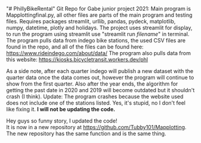 "# PhillyBikeRental" 
Git Repo for Gabe junior project 2021:
Main program is Mapplottingfinal.py, all other files are parts of the main program and testing files.
Requires packages streamlit, urllib, pandas, pydeck, matplotlib, numpy, datetime, plotly and holidays.
The project uses streamlit for display, to run the program using streamlit use "streamlit run *filename*" in terminal.
The program pulls data from indego bike stations, the used CSV files are found in the repo, and all of the files can be found here: https://www.rideindego.com/about/data/
The program also pulls data from this website: https://kiosks.bicycletransit.workers.dev/phl

As a side note, after each quarter indego will publish a new dataset with the quarter data once the data comes out, however the program will continue to show from the first quarter.
Also after the year ends, the algorithm for getting the past date in 2020 and 2019 will become outdated
but it shouldn't crash (I think).
Update: The program crashes because the website used does not include one of the stations listed. Yes, it's stupid, no I don't feel like fixing it. 
**I will not be updating the code.**<br />

Hey guys so funny story, I updated the code!<br />
It is now in a new repository at https://github.com/Tubby101/Mapplotting. <br />
The new repository has the same function and is the same thing.
 
